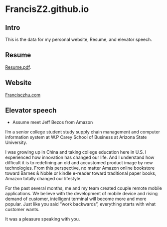 # FrancisZ2.github.io
## Intro
This is the data for my personal website, Resume, and elevator speech.

## Resume
[Resume.pdf](https://github.com/FrancisZ2/FrancisZ2.github.io/blob/master/Chao_Zhu_2015_Resume.pdf).

## Website
[Francisczhu.com](https://github.com/FrancisZ2/FrancisZ2.github.io/tree/master/Francis%20Website)

## Elevator speech

* Assume meet Jeff Bezos from Amazon

I’m a senior college student study supply chain management and computer information system at W.P Carey School of Business at Arizona State University.

I was growing up in China and taking college education here in U.S. I experienced how innovation has changed our life. And I understand how difficult it is to redefining an old and accustomed product image by new technologies. From this perspective, no matter Amazon online bookstore toward Barnes & Noble or kindle e-reader toward traditional paper books, Amazon totally changed our lifestyle.

For the past several months, me and my team created couple remote mobile applications. We believe with the development of mobile device and rising demand of customer, intelligent terminal will become more and more popular. Just like you said “work backwards”, everything starts with what customer wants. 

It was a pleasure speaking with you.
